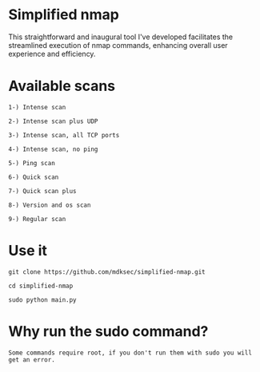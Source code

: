 # Simplified nmap

This straightforward and inaugural tool I've developed facilitates the streamlined execution of nmap commands, enhancing overall user experience and efficiency.

# Available scans

    1-) Intense scan
    
    2-) Intense scan plus UDP
    
    3-) Intense scan, all TCP ports
    
    4-) Intense scan, no ping

    5-) Ping scan

    6-) Quick scan

    7-) Quick scan plus

    8-) Version and os scan

    9-) Regular scan

# Use it

    git clone https://github.com/mdksec/simplified-nmap.git
    
    cd simplified-nmap

    sudo python main.py

# Why run the sudo command?

    Some commands require root, if you don't run them with sudo you will get an error.
